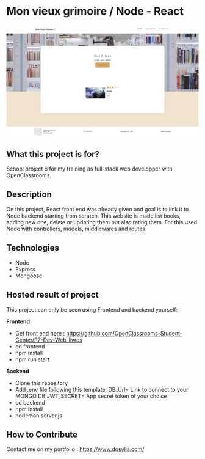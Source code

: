 # Mon vieux grimoire / Node - React

![Mon vieux grimoire](./images/mon-vieux-grimoire.png)

## What this project is for?
School project 6 for my training as full-stack web developper with OpenClassrooms.

## Description
On this project, React front end was already given and goal is to link it to Node backend starting from scratch. This website is made list books, adding new one, delete or updating them but also rating them. For this used Node with controllers, models, middlewares and routes.

## Technologies
- Node
- Express
- Mongoose

## Hosted result of project

This project can only be seen using Frontend and backend yourself:

**Frontend**
- Get front end here : https://github.com/OpenClassrooms-Student-Center/P7-Dev-Web-livres
- cd frontend
- npm install
- npm run start

**Backend**
- Clone this repository 
- Add .env file following this template:
DB_Url= Link to connect to your MONGO DB
JWT_SECRET= App secret token of your choice
- cd backend
- npm install
- nodemon server.js

## How to Contribute
Contact me on my portfolio : https://www.dosylia.com/
